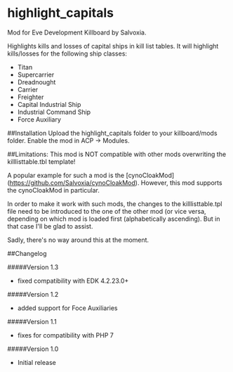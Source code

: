 # highlight_capitals
Mod for Eve Development Killboard by Salvoxia.

Highlights kills and losses of capital ships in kill list tables.
It will highlight kills/losses for the following ship classes:

* Titan
* Supercarrier
* Dreadnought
* Carrier
* Freighter
* Capital Industrial Ship
* Industrial Command Ship
* Force Auxiliary

##Installation
Upload the highlight_capitals folder to your killboard/mods folder. Enable the mod in ACP -> Modules.

##Limitations:
This mod is NOT compatible with other mods overwriting the killlisttable.tbl template!

A popular example for such a mod is the [cynoCloakMod] (https://github.com/Salvoxia/cynoCloakMod). However, this mod supports the cynoCloakMod in particular.

In order to make it work with such mods, the changes to the killlisttable.tpl file need to be introduced to the one of the other mod (or vice versa, depending on which mod is loaded first (alphabetically ascending). But in that case I'll be glad to assist. 

Sadly, there's no way around this at the moment.

##Changelog

#####Version 1.3
* fixed compatibility with EDK 4.2.23.0+

#####Version 1.2
* added support for Foce Auxiliaries

#####Version 1.1
* fixes for compatibility with PHP 7

#####Version 1.0
* Initial release
